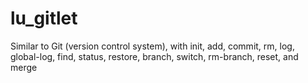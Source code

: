 # lu_gitlet
Similar to Git (version control system), with init, add, commit, rm, log, global-log, find, status, restore, branch, switch, rm-branch, reset, and merge
